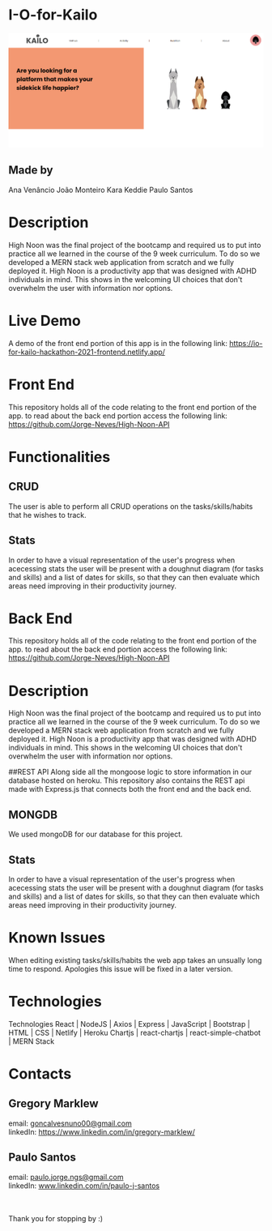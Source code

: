 # I-O-for-Kailo


 
<img src=/DocumentationScreenshot2.png alt="Landing Page for Kailo Tracker web app" />

## Made by 
Ana Venâncio
João Monteiro
Kara Keddie
Paulo Santos

# Description
High Noon was the final project of the bootcamp and required us to put into practice all 
we learned in the course of the 9 week curriculum. To do so we developed a MERN stack
web application from scratch and we fully deployed it. High Noon is a productivity app
that was designed with ADHD individuals in mind. This shows in the welcoming UI choices
that don't overwhelm the user with information nor options.


# Live Demo
A demo of the front end portion of this app is in the following link:
<a href="https://io-for-kailo-hackathon-2021-frontend.netlify.app/" target="_blank">https://io-for-kailo-hackathon-2021-frontend.netlify.app/</a>

# Front End
This repository holds all of the code relating to the front end portion of the app. to read about the back end portion access the following link:
<br>
https://github.com/Jorge-Neves/High-Noon-API



# Functionalities

## CRUD
The user is able to perform all CRUD operations on the tasks/skills/habits that he wishes to track.

## Stats
In order to have a visual representation of the user's progress when acecessing stats the user will be present with a doughnut diagram (for tasks and skills) and a list of dates for skills, so that they can then evaluate which areas need improving in their productivity journey.


# Back End
This repository holds all of the code relating to the front end portion of the app. to read about the back end portion access the following link:
<br>
https://github.com/Jorge-Neves/High-Noon-API

# Description
High Noon was the final project of the bootcamp and required us to put into practice all 
we learned in the course of the 9 week curriculum. To do so we developed a MERN stack
web application from scratch and we fully deployed it. High Noon is a productivity app
that was designed with ADHD individuals in mind. This shows in the welcoming UI choices
that don't overwhelm the user with information nor options.


##REST API
Along side all the mongoose logic to store information in our database hosted on heroku. This repository also contains the REST api made with Express.js that connects both the front end and the back end.

## MONGDB
We used mongoDB for our database for this project.

## Stats
In order to have a visual representation of the user's progress when acecessing stats the user will be present with a doughnut diagram (for tasks and skills) and a list of dates for skills, so that they can then evaluate which areas need improving in their productivity journey.


# Known Issues
When editing existing tasks/skills/habits the web app takes an unsually long time to respond.
Apologies this issue will be fixed in a later version.

# Technologies
Technologies
React | NodeJS | Axios | Express | JavaScript | Bootstrap | HTML | CSS | Netlify | Heroku
Chartjs | react-chartjs | react-simple-chatbot | MERN Stack


# Contacts
## Gregory Marklew
email: goncalvesnuno00@gmail.com
<br>
linkedIn: https://www.linkedin.com/in/gregory-marklew/

## Paulo Santos
email: paulo.jorge.ngs@gmail.com
<br>
linkedIn: www.linkedin.com/in/paulo-j-santos

<br>
<br>
Thank you for stopping by :)
